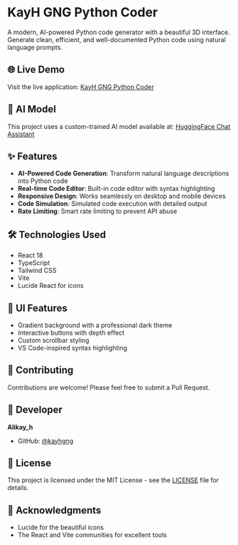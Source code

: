 # KayH GNG Python Coder

A modern, AI-powered Python code generator with a beautiful 3D interface. Generate clean, efficient, and well-documented Python code using natural language prompts.

## 🌐 Live Demo

Visit the live application: [KayH GNG Python Coder](https://kayhgngpythoncoder.netlify.app/)

## 🤖 AI Model

This project uses a custom-trained AI model available at: [HuggingFace Chat Assistant](https://hf.co/chat/assistant/67481f846183e1d9ac75d8c6)

## ✨ Features

- **AI-Powered Code Generation**: Transform natural language descriptions into Python code
- **Real-time Code Editor**: Built-in code editor with syntax highlighting
- **Responsive Design**: Works seamlessly on desktop and mobile devices
- **Code Simulation**: Simulated code execution with detailed output
- **Rate Limiting**: Smart rate limiting to prevent API abuse

## 🛠️ Technologies Used

- React 18
- TypeScript
- Tailwind CSS
- Vite
- Lucide React for icons


## 🎨 UI Features

- Gradient background with a professional dark theme
- Interactive buttons with depth effect
- Custom scrollbar styling
- VS Code-inspired syntax highlighting

## 🤝 Contributing

Contributions are welcome! Please feel free to submit a Pull Request.

## 👤 Developer

**Alikay_h**
- GitHub: [@kayhgng](https://github.com/kayhgng)

## 📝 License

This project is licensed under the MIT License - see the [LICENSE](LICENSE) file for details.

## 🙏 Acknowledgments
- Lucide for the beautiful icons
- The React and Vite communities for excellent tools
